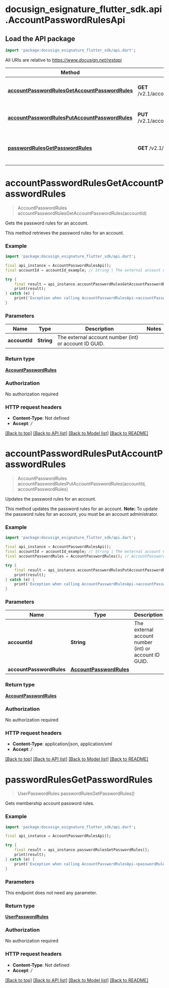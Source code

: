 # docusign_esignature_flutter_sdk.api.AccountPasswordRulesApi

## Load the API package
```dart
import 'package:docusign_esignature_flutter_sdk/api.dart';
```

All URIs are relative to *https://www.docusign.net/restapi*

Method | HTTP request | Description
------------- | ------------- | -------------
[**accountPasswordRulesGetAccountPasswordRules**](AccountPasswordRulesApi.md#accountpasswordrulesgetaccountpasswordrules) | **GET** /v2.1/accounts/{accountId}/settings/password_rules | Gets the password rules for an account.
[**accountPasswordRulesPutAccountPasswordRules**](AccountPasswordRulesApi.md#accountpasswordrulesputaccountpasswordrules) | **PUT** /v2.1/accounts/{accountId}/settings/password_rules | Updates the password rules for an account.
[**passwordRulesGetPasswordRules**](AccountPasswordRulesApi.md#passwordrulesgetpasswordrules) | **GET** /v2.1/current_user/password_rules | Gets membership account password rules.


# **accountPasswordRulesGetAccountPasswordRules**
> AccountPasswordRules accountPasswordRulesGetAccountPasswordRules(accountId)

Gets the password rules for an account.

This method retrieves the password rules for an account.

### Example
```dart
import 'package:docusign_esignature_flutter_sdk/api.dart';

final api_instance = AccountPasswordRulesApi();
final accountId = accountId_example; // String | The external account number (int) or account ID GUID.

try {
    final result = api_instance.accountPasswordRulesGetAccountPasswordRules(accountId);
    print(result);
} catch (e) {
    print('Exception when calling AccountPasswordRulesApi->accountPasswordRulesGetAccountPasswordRules: $e\n');
}
```

### Parameters

Name | Type | Description  | Notes
------------- | ------------- | ------------- | -------------
 **accountId** | **String**| The external account number (int) or account ID GUID. | 

### Return type

[**AccountPasswordRules**](AccountPasswordRules.md)

### Authorization

No authorization required

### HTTP request headers

 - **Content-Type**: Not defined
 - **Accept**: */*

[[Back to top]](#) [[Back to API list]](../README.md#documentation-for-api-endpoints) [[Back to Model list]](../README.md#documentation-for-models) [[Back to README]](../README.md)

# **accountPasswordRulesPutAccountPasswordRules**
> AccountPasswordRules accountPasswordRulesPutAccountPasswordRules(accountId, accountPasswordRules)

Updates the password rules for an account.

This method updates the password rules for an account.  **Note:** To update the password rules for an account, you must be an account administrator.

### Example
```dart
import 'package:docusign_esignature_flutter_sdk/api.dart';

final api_instance = AccountPasswordRulesApi();
final accountId = accountId_example; // String | The external account number (int) or account ID GUID.
final accountPasswordRules = AccountPasswordRules(); // AccountPasswordRules | 

try {
    final result = api_instance.accountPasswordRulesPutAccountPasswordRules(accountId, accountPasswordRules);
    print(result);
} catch (e) {
    print('Exception when calling AccountPasswordRulesApi->accountPasswordRulesPutAccountPasswordRules: $e\n');
}
```

### Parameters

Name | Type | Description  | Notes
------------- | ------------- | ------------- | -------------
 **accountId** | **String**| The external account number (int) or account ID GUID. | 
 **accountPasswordRules** | [**AccountPasswordRules**](AccountPasswordRules.md)|  | [optional] 

### Return type

[**AccountPasswordRules**](AccountPasswordRules.md)

### Authorization

No authorization required

### HTTP request headers

 - **Content-Type**: application/json, application/xml
 - **Accept**: */*

[[Back to top]](#) [[Back to API list]](../README.md#documentation-for-api-endpoints) [[Back to Model list]](../README.md#documentation-for-models) [[Back to README]](../README.md)

# **passwordRulesGetPasswordRules**
> UserPasswordRules passwordRulesGetPasswordRules()

Gets membership account password rules.

### Example
```dart
import 'package:docusign_esignature_flutter_sdk/api.dart';

final api_instance = AccountPasswordRulesApi();

try {
    final result = api_instance.passwordRulesGetPasswordRules();
    print(result);
} catch (e) {
    print('Exception when calling AccountPasswordRulesApi->passwordRulesGetPasswordRules: $e\n');
}
```

### Parameters
This endpoint does not need any parameter.

### Return type

[**UserPasswordRules**](UserPasswordRules.md)

### Authorization

No authorization required

### HTTP request headers

 - **Content-Type**: Not defined
 - **Accept**: */*

[[Back to top]](#) [[Back to API list]](../README.md#documentation-for-api-endpoints) [[Back to Model list]](../README.md#documentation-for-models) [[Back to README]](../README.md)

